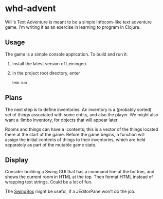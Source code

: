 # whd-advent

Will's Text Adventure is meant to be a simple Infocom-like text adventure
game.  I'm writing it as an exercise in learning to program in Clojure.

## Usage

The game is a simple console application.  To build and run it:

1. Install the latest version of Leiningen.
2. In the project root directory, enter

    lein run

## Plans

The next step is to define inventories.  An inventory is a (probably sorted) 
set of things associated with some entity, and also the player.  We might
also want a :limbo inventory, for objects that will appear later.

Rooms and things can have a :contents; this is a vector of the things
located there at the start of the game.  Before the game begins, a function
will assign the initial contents of things to their inventories, which are
held separately as part of the mutable game state.

## Display

Consider building a Swing GUI that has a command line at the bottom, and
shows the current room in HTML at the top.  Then format HTML instead of
wrapping text strings.  Could be a lot of fun.

The [SwingBox](http://cssbox.sourceforge.net/swingbox/download.php) might
be useful, if a JEditorPane won't do the job.